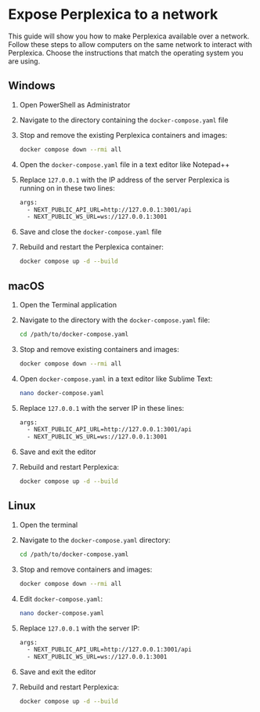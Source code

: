 # Expose Perplexica to a network

This guide will show you how to make Perplexica available over a network. Follow these steps to allow computers on the same network to interact with Perplexica. Choose the instructions that match the operating system you are using.

## Windows

1. Open PowerShell as Administrator

2. Navigate to the directory containing the `docker-compose.yaml` file

3. Stop and remove the existing Perplexica containers and images:

    ```bash
    docker compose down --rmi all
    ```

4. Open the `docker-compose.yaml` file in a text editor like Notepad++

5. Replace `127.0.0.1` with the IP address of the server Perplexica is running on in these two lines:

    ```bash
    args:
      - NEXT_PUBLIC_API_URL=http://127.0.0.1:3001/api
      - NEXT_PUBLIC_WS_URL=ws://127.0.0.1:3001
    ```

6. Save and close the `docker-compose.yaml` file

7. Rebuild and restart the Perplexica container:

    ```bash
    docker compose up -d --build
    ```

## macOS

1. Open the Terminal application

2. Navigate to the directory with the `docker-compose.yaml` file:

    ```bash
    cd /path/to/docker-compose.yaml
    ```

3. Stop and remove existing containers and images:

    ```bash
    docker compose down --rmi all
    ```

4. Open `docker-compose.yaml` in a text editor like Sublime Text:

    ```bash
    nano docker-compose.yaml
    ```

5. Replace `127.0.0.1` with the server IP in these lines:

    ```bash
    args:
      - NEXT_PUBLIC_API_URL=http://127.0.0.1:3001/api
      - NEXT_PUBLIC_WS_URL=ws://127.0.0.1:3001
    ```

6. Save and exit the editor

7. Rebuild and restart Perplexica:

    ```bash
    docker compose up -d --build
    ```

## Linux

1. Open the terminal

2. Navigate to the `docker-compose.yaml` directory:

    ```bash
    cd /path/to/docker-compose.yaml
    ```

3. Stop and remove containers and images:

    ```bash
    docker compose down --rmi all
    ```

4. Edit `docker-compose.yaml`:

    ```bash
    nano docker-compose.yaml
    ```

5. Replace `127.0.0.1` with the server IP:

    ```bash
    args:
      - NEXT_PUBLIC_API_URL=http://127.0.0.1:3001/api
      - NEXT_PUBLIC_WS_URL=ws://127.0.0.1:3001
    ```

6. Save and exit the editor

7. Rebuild and restart Perplexica:

    ```bash
    docker compose up -d --build
    ```
